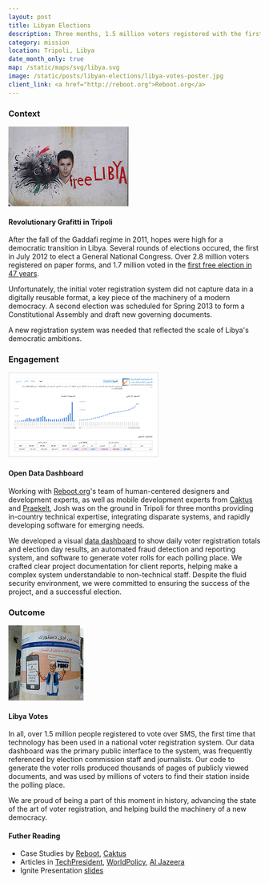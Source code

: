 ```yaml
---
layout: post
title: Libyan Elections
description: Three months, 1.5 million voters registered with the first all-SMS system in the world, building the foundation for a new democracy
category: mission
location: Tripoli, Libya
date_month_only: true
map: /static/maps/svg/libya.svg
image: /static/posts/libyan-elections/libya-votes-poster.jpg
client_link: <a href="http://reboot.org">Reboot.org</a>
---
```


### Context ###

<div class="inline right">
<a href="https://www.flickr.com/photos/jlevinger/11255839895/in/set-72157638756850325"><img src="/static/posts/libyan-elections/free-libya.jpg"></a><h4>Revolutionary Grafitti in Tripoli</h4>
</div>

After the fall of the Gaddafi regime in 2011, hopes were high for a democratic transition in Libya. Several rounds of elections occured, the first in July 2012 to elect a General National Congress. Over 2.8 million voters registered on paper forms, and 1.7 million voted in the [first free election in 47 years](http://www.un.org/wcm/content/site/undpa/op/edit/main/enewsletter/news0612_libya).

Unfortunately, the initial voter registration system did not capture data in a digitally reusable format, a key piece of the machinery of a modern democracy. A second election was scheduled for Spring 2013 to form a Constitutional Assembly and draft new governing documents.

A new registration system was needed that reflected the scale of Libya's democratic ambitions.


### Engagement ###

<div class="inline right">
<a href="http://data.libyavotes.ly"><img src="/static/posts/libyan-elections/dashboard.png"></a><h4>Open Data Dashboard</h4>
</div>


Working with [Reboot.org](http://reboot.org)'s team of human-centered designers and development experts, as well as mobile development experts from [Caktus]() and [Praekelt](http://www.praekeltfoundation.org), Josh was on the ground in Tripoli for three months providing in-country technical expertise, integrating disparate systems, and rapidly developing software for emerging needs.

We developed a visual [data dashboard](http://data.libyavotes.ly) to show daily voter registration totals and election day results, an automated fraud detection and reporting system, and software to generate voter rolls for each polling place. We crafted clear project documentation for client reports, helping make a complex system understandable to non-technical staff. Despite the fluid security environment, we were committed to ensuring the success of the project, and a successful election.

### Outcome ###

<div class="inline right">
<a href="https://www.flickr.com/photos/jlevinger/11304642336/in/set-72157638757786723"><img src="/static/posts/libyan-elections/libya-votes-poster.jpg"></a><h4>Libya Votes</h4>
</div>

In all, over 1.5 million people registered to vote over SMS, the first time that technology has been used in a national voter registration system. Our data dashboard was the primary public interface to the system, was frequently referenced by election commission staff and journalists. Our code to generate the voter rolls produced thousands of pages of publicly viewed documents, and was used by millions of voters to find their station inside the polling place.

We are proud of being a part of this moment in history, advancing the state of the art of voter registration, and helping build the machinery of a new democracy.

#### Futher Reading ####
- Case Studies by [Reboot](http://reboot.org/case-studies/ict-for-voter-registration-libya/), [Caktus](http://www.caktusgroup.com/blog/2014/06/25/caktus-supporting-libyas-elections-worlds-first-sms-voter-registration-system/)
- Articles in [TechPresident](http://techpresident.com/news/wegov/25151/libya-rolls-out-worlds-first-mobile-voter-registration-system), [WorldPolicy](http://www.worldpolicy.org/blog/2014/06/25/libyas-election-ushers-new-voter-tech), [Al Jazeera](http://stream.aljazeera.com/story/201406242254-0023874)
- Ignite Presentation [slides](http://www.levinger.net/josh/files/LibyaVoterReg.pdf)